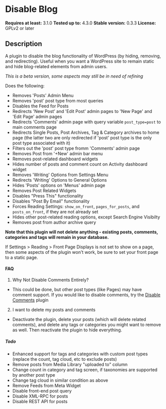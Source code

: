 Disable Blog
======================

**Requires at least:** 3.1.0
**Tested up to:** 4.3.0
**Stable version:** 0.3.3
**License:** GPLv2 or later

## Description
A plugin to disable the blog functionality of WordPress (by hiding, removing, and redirecting). Useful when you want a WordPress site to remain static and hide blog-related elements from admin users.

*This is a beta version, some aspects may still be in need of refining*

Does the following:
- Removes 'Posts' Admin Menu
- Removes 'post' post type from most queries
- Disables the Feed for Posts
- Redirects 'New Post' and 'Edit Post' admin pages to 'New Page' and 'Edit Page' admin pages
- Redirects 'Comments' admin page with query variable `post_type=post` to main comments page
- Redirects Single Posts, Post Archives, Tag & Category archives to home page (the latter two are only redirected if 'post' post type is the only post type associated with it)
- Filters out the 'post' post type fromm 'Comments' admin page
- Removes Post from '+New' admin bar menu
- Removes post-related dashboard widgets
- Hides number of posts and comment count on Activity dashboard widget
- Removes 'Writing' Options from Settings Menu
- Redirects 'Writing' Options to General Options
- Hides 'Posts' options on 'Menus' admin page
- Removes Post Related Widgets
- Disables "Press This" functionality
- Disables "Post By Email" functionality
- Forces Reading Settings: `show_on_front`, `pages_for_posts`, and `posts_on_front`, if they are not already set
- Hides other post-related reading options, except Search Engine Visibilty
- Removes post from author archive query

**Note that this plugin will not delete anything - existing posts, comments, categories and tags will remain in your database.** 

If Settings > Reading > Front Page Displays is not set to show on a page, then some aspects of the plugin won't work, be sure to set your front page to a static page.

#### FAQ

1. Why Not Disable Comments Entirely?
 - This could be done, but other post types (like Pages) may have comment support. If you would like to disable comments, try the [Disable Comments](https://wordpress.org/plugins/disable-comments/) plugin
2. I want to delete my posts and comments
 - Deactivate the plugin, delete your posts (which will delete related comments), and delete any tags or categories you might want to remove as well. Then reactivate the plugin to hide everything.

##### Todo
- Enhanced support for tags and categories with custom post types (replace the count, tag cloud, etc to exclude posts)
- Remove posts from Media Library "uploaded to" column
- Change count in category and tag screen, if taxonomies are supported by another post type
- Change tag cloud in similar condition as above
- Remove Feeds from Meta Widget
- Disable front-end post query
- Disable XML-RPC for posts
- Disable REST API for posts
